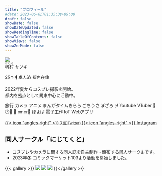 ```yaml
---
title: "プロフィール"
#date: 2023-06-01T01:35:39+09:00
draft: false
showDate: false
showDateUpdated: false
showReadingTime: false
showTableOfContents: false
showViews: false
showZenMode: false
---
```


<div class="w-full grid grid-cols-3">
<div class="bg-green-500"><img src="https://g2.t98.info/pub/img/sdi/nomal.webp" class="nozoom floating-animation-v1"></div>
<div class="col-span-2 bg-red-500">
<span class="profile-name"><ruby>帆村<rt>ほむら</rt></ruby> サツキ</span>

25↑ 🚹 成人済 都内在住

2022年夏からコスプレ撮影を開始。   
都内を拠点として関東中心に活動中。

<span class="profile-likes-tag">旅行</span>
<span class="profile-likes-tag">カメラ</span>
<span class="profile-likes-tag">アニメ</span>
<span class="profile-likes-tag">まんがタイムきらら</span>
<span class="profile-likes-tag">ごちうさ</span>
<span class="profile-likes-tag">ぼざろ</span>
<span class="profile-likes-tag">ﾗ!</span>
<span class="profile-likes-tag">Youtube</span>
<span class="profile-likes-tag">VTuber</span>
<span class="profile-likes-tag">🌈🕒️🐰</span>
<span class="profile-likes-tag">🍆</span>
<span class="profile-likes-tag">omcr🗿</span>
<span class="profile-likes-tag">ほよば</span>
<span class="profile-likes-tag">電子工作</span>
<span class="profile-likes-tag">IoT</span>
<span class="profile-likes-tag">Webアプリ</span>

</div></div>

<div class="w-full grid gap-4 grid-cols-2 sm:grid-cols-2 lx:grid-cols-3">

<a class="!rounded-md bg-primary-600 px-4 py-3 !text-neutral !no-underline hover:!bg-primary-500 dark:bg-primary-800 dark:hover:!bg-primary-700" href="https://twitter.com/intent/follow?screen_name=98tml" target="_blank">
{{< icon "angles-right" >}}
X<small>(旧Twitter)</small>
</a>
<a class="!rounded-md bg-primary-600 px-4 py-3 !text-neutral !no-underline hover:!bg-primary-500 dark:bg-primary-800 dark:hover:!bg-primary-700" href="https://www.instagram.com/98tml/" target="_blank">
{{< icon "angles-right" >}}
Instagram
</a>

</div>

## 同人サークル「にじてくと」

- コスプレやカメラに関する同人誌を自主制作・頒布する同人サークルです。   
- 2023年冬 コミックマーケット103より活動を開始しました。

{{< gallery >}}
<a href="https://www.melonbooks.co.jp/detail/detail.php?product_id=2436477" title="コスカメラ0年目本" target="_blank" class="grid-w33"><img src="https://g2.t98.info/pub/img/nj-sq/0nen.webp" class="nozoom"></a>
<a href="https://www.melonbooks.co.jp/detail/detail.php?product_id=2273516" title="コスカメラ1年目本" target="_blank" class="grid-w33"><img src="https://g2.t98.info/pub/img/nj-sq/1nen.webp" class="nozoom"></a>
<a href="https://www.melonbooks.co.jp/detail/detail.php?product_id=2431630" title="コスカメラ2年目本" target="_blank" class="grid-w33"><img src="https://g2.t98.info/pub/img/nj-sq/2nen.webp" class="nozoom"></a>
{{< /gallery >}}




